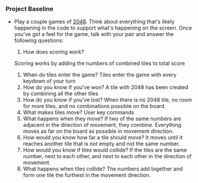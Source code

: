 ### Project Baseline
- Play a couple games of [2048](http://gabrielecirulli.github.io/2048/). Think about everything that's likely happening in the code to support what's happening on the screen. Once you've got a feel for the game, talk with your pair and answer the following questions:
  1. How does scoring work?

    Scoring works by adding the numbers of combined tiles to total score
  1. When do tiles enter the game?
    Tiles enter the game with every keydown of your turn
  1. How do you know if you've won?
    A tile with 2048 has been created by combining all the other tiles
  1. How do you know if you've lost?
    When there is no 2048 tile, no room for more tiles, and no combinations possible on the board.
  1. What makes tiles move?
    User key commands
  1. What happens when they move?
    If two of the same numbers are adjacent in the direction of movement, they combine. Everything moves as far on the board as possible in movement direction.
  1. How would you know how far a tile should move?
    It moves until it reaches another tile that is not empty and not the same number.
  1. How would you know if tiles would collide?
    If the tiles are the same number, next to each other, and next to each other in the direction of movement.
  1. What happens when tiles collide?
    The numbers add together and form one tile the furthest in the movement direction.

  
